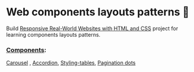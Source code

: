 # Web components layouts patterns 🧱

Build [Responsive Real-World Websites with HTML and CSS](https://www.udemy.com/course/design-and-develop-a-killer-website-with-html5-and-css3/learn/lecture/27512178#overview) project for learning components layouts patterns.

### [Components](https://kmohamedalie.github.io/web-components-layouts/):  
[Carousel](https://carousel-design.netlify.app/) ,  [Accordion](https://accordion-dc.netlify.app/), [Styling-tables](https://styling-tables.netlify.app/), [Pagination dots](https://pagination-dots.netlify.app/)
